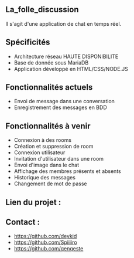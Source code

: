 ## La_folle_discussion
Il s'agit d'une application de chat en temps réel.

## Spécificités
- Architecture réseau HAUTE DISPONIBILITE
- Base de donnée sous MariaDB
- Application développé en HTML/CSS/NODE.JS

## Fonctionnalités actuels
- Envoi de message dans une conversation
- Enregistrement des messages en BDD

## Fonctionnalités à venir
- Connexion à des rooms
- Création et suppression de room
- Connexion utilisateur
- Invitation d'utilisateur dans une room
- Envoi d'image dans le chat
- Affichage des membres présents et absents
- Historique des messages
- Changement de mot de passe

## Lien du projet : 

## Contact :
- https://github.com/deykid
- https://github.com/Spiiiiro
- https://github.com/qenqeste
